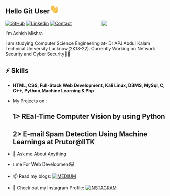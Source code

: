 <h2> Hello Git User<img src="https://raw.githubusercontent.com/ABSphreak/ABSphreak/master/gifs/Hi.gif" width="30px"></h2>

<img align="right" src="https://github.com/rajput2107/rajput2107/blob/master/Assets/Developer.gif" width='200'/>

[![GitHub](https://img.shields.io/badge/SUPPORT%20AT-GITHUB-blue?style=for-the-badge&logo=github)](https://github.com/ashishm46) 
[![Linkedin](https://img.shields.io/badge/MY%20PROFILE-Linkedin-blue?style=for-the-badge&logo=github)](https://www.linkedin.com/in/ashish-mishra-487b1b19b) 
 [![Contact](https://img.shields.io/badge/CONTACT-GMAIL-yellow?style=for-the-badge&logo=gmail&logoColor=white)](gmailto:ashish.bipulmishra@gmail.com)

I'm Ashish Mishra

I am studying Computer Science Engineering at- Dr APJ Abdul Kalam Technical University Lucknow(2K18-22). 
Currently Working on Network Security and Cyber Security👨‍💻

## ⚡ Skills
- **HTML, CSS, Full-Stack Web Development, Kali Linux, DBMS, MySql, C, C++, Python,Machine Learning & Php**
- My Projects on :
  ##  1> **REal-Time Computer Vision by using Python**
  ##  2> **E-mail Spam Detection Using Machine Learnings at Prutor@IITK**


- 💬 Ask me About Anything
- 📞 me For Web Development💻
- 📫 Read my blogs: [![MEDIUM](https://img.shields.io/badge/FOLLOW%20ME-MEDIUM-orange&logo=medium)](https://github.com/ashishm46)
- 🎯 Check out my Instagram Profile: [![INSTAGRAM](https://img.shields.io/badge/FOLLOW%20ME-Instagram-green&logo=instagram&logoColor=white)](https://www.instagram.com/ashish_mishra228/)
